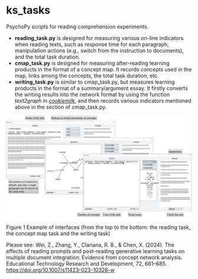 # ks_tasks
PsychoPy scripts for reading comprehension experiments.
- **reading_task.py** is designed for measuring various on-line indicators when reading texts, such as response time for each paragraph, manipulation actions (e.g., switch from the instruction to documents), and the total task duration.
- **cmap_task.py** is designed for measuring after-reading learning products in the format of a concept map. It records concepts used in the map, links among the concepts, the total task duration, etc.
- **writing_task.py** is similar to cmap_task.py, but measures learning products in the format of a summary/argument essay. It firstly converts the writing results into the network format by using the function *text2graph* in [*cookiemilk*](https://github.com/weiziqianpsych/cookiemilk), and then records various indicators mentioned above in the section of cmap_task.py.

![Fig 1](interfaces_screenshot.png)

Figure 1 Example of interfaces (from the top to the bottom: the reading task, the concept map task and the writing task)

Please see:
Wei, Z., Zhang, Y., Clariana, R. B., & Chen, X. (2024). The effects of reading prompts and post-reading generative learning tasks on multiple document integration: Evidence from concept network analysis. Educational Technology Research and Development, 72, 661–685. https://doi.org/10.1007/s11423-023-10326-w
